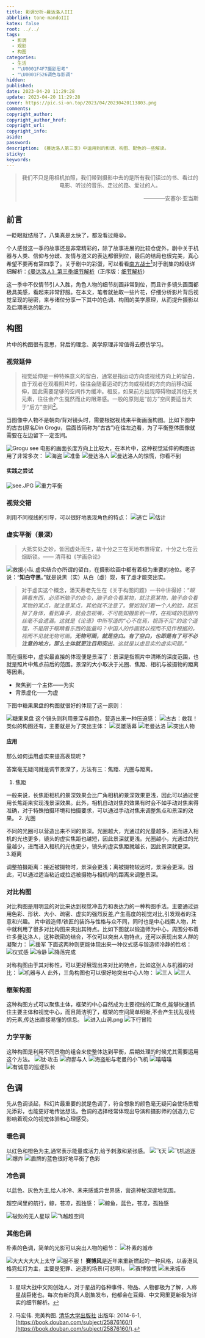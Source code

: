 ```yaml
---
title: 影调分析-曼达洛人III
abbrlink: tone-mandoIII
katex: false
root: ../../
tags:
  - 影调
  - 观影
  - 构图
categories:
  - 生活
  - "\U0001F4F7摄影思考"
  - "\U0001F526调色与影调"
hidden:
published: 
date: 2023-04-20 11:29:28
update: 2023-04-20 11:29:28
cover: https://pic.si-on.top/2023/04/20230420113803.png
comments:
copyright_author:
copyright_author_href:
copyright_url:
copyright_info:
aside:
password:
description: 《曼达洛人第三季》中运用到的影调、构图、配色的一些解读。
sticky:
keywords:
---
```


> <center>我们不只是用相机拍照，我们带到摄影中去的是所有我们读过的书、看过的电影、听过的音乐、走过的路、爱过的人。</center>
> <p align="right">————安塞尔·亚当斯</p>


## 前言
一眨眼就结局了，八集真是太快了，都没看过瘾😫。

个人感觉这一季的故事还是非常精彩的，除了故事进展的比较仓促外，剧中关于机器与人类、信仰与分歧、友情与道义的表达都很到位，最后的结局也很完美，真心希望不要再有第四季了。关于剧中的彩蛋，可以看看[南方战士](http://www.starwarsfans.cn/?9)[^2]对于剧集的超级详细解析：[《曼达洛人》第三季细节解析](http://www.starwarsfans.cn/article-3364-1.html)（正序版：[细节解析](http://www.starwarsfans.cn/thread-47145-1-1.html)）

这一季中不仅情节引人入胜，角色人物的细节刻画非常到位，而且许多镜头画面都极具美感，看起来非常舒服。在本文，笔者就抽取一些片花，仔细分析影片背后视觉呈现的秘密，来与诸位分享一下其中的色调、构图的美学原理，从而提升摄影以及后期表达的能力。
## 构图
片中的构图很有意思，背后的理念、美学原理非常值得去模仿学习。
### 视觉延伸
>   视觉延伸是一种特殊意义的留白，通常是指运动方向或视线方向上的留白，由于观者在观看照片时，往往会随着运动的方向或视线的方向向前移动延伸，因此需要足够的空间作为缓冲。相反，如果前方出现障碍物或其他无关元素，往往会产生戛然而止的阻滞感。一般的原则是“前方”空间要适当大于“后方”空间[^1]。

当图像中人物不是朝向/背对镜头时，需要根据视线来平衡画面构图。比如下图中的古古(原名Din Grogu，后面皆简称为“古古”)在往左边看，为了平衡整体图像就需要在左边留下一定空间。

![Grogu see](https://pic.si-on.top/2023/04/20230420120102.png)
电影的画面长度方向上比较大，在本片中，这种视觉延伸的构图运用了非常多次：
![海盗](https://pic.si-on.top/2023/04/20230420124433.png)
![准备](https://pic.si-on.top/2023/04/20230420153645.png)
![曼达洛人](https://pic.si-on.top/2023/04/20230420125256.png)
![曼达洛人的惊慌，你看不到](https://pic.si-on.top/2023/04/20230420140811.png)

#### 实践之尝试

![see.JPG](https://pic.si-on.top/2023/04/see.JPG)
![重力平衡](https://pic.si-on.top/2023/04/IMG_20220430_140433.jpg)

### 视觉交错
利用不同视线的引导，可以很好地表现角色的特点：
![逃亡](https://pic.si-on.top/2023/04/20230420151654.png)
![估计](https://pic.si-on.top/2023/04/20230420152246.png)


### 虚实平衡（景深）
>   大抵实处之妙，皆因虚处而生，故十分之三在天地布置得宜，十分之七在云烟断锁。——  清蒋和《学画杂论》

![救援小队](https://pic.si-on.top/2023/04/20230420150658.png)
虚实结合亦所谓的留白，在摄影绘画中都有着极为重要的地位。老子说：“**知白守黑**。”就是说黑（实）从白（虚）现，有了虚才能突出实。

> 对于虚实这个概念，潘天寿老先生在《关于构图问题》一书中讲得好：“*眼睛看东西，必须听脑子的命令，脑子命令看某物，就注意某物，脑子命令看某物的某点，就注意某点，其他就不注意了。譬如我们看一个人的脸，就忘掉了身体，看到鼻子，就会忽视嘴，不可能如摄影机一样，在视域的范围内丝毫不会遗漏。这就是《论语》中所写道的“心不在焉，视而不见”的这个道理，不是限于眼睛看东西的能量吗？中国人的作画就以视而不见作根据的。视而不见就无物可画。**无物可画，就是空白。有了空白，也即是有了可不必注意的地方，那么主体就更注目和突出**。这就是以虚显实的虚实问题。*”

而在摄影中，虚实最直接的体现便是景深了：景深是指照片中清晰的深度范围，也就是照片中焦点前后的范围。景深的大小取决于光圈、焦距、相机与被摄物的距离等因素。
* 聚焦到一个主体——为实
* 背景虚化——为虚

下图中糖果果盘的构图就很好的体现了这一原则：

![糖果果盘](https://pic.si-on.top/2023/04/20230420122248.png)
这个镜头则利用景深与颜色，营造出来一种压迫感：
![古古：救我！](https://pic.si-on.top/2023/04/20230420141610.png)
类似的构图还有，主要就是为了突出主体：
![英雄落幕](https://pic.si-on.top/2023/04/20230420155459.png)
![老曼达洛](https://pic.si-on.top/2023/04/20230420125746.png)
![突出人物](https://pic.si-on.top/2023/04/20230420143502.png)
#### 应用
那么如何运用虚实来提高表现呢？

答案毫无疑问就是调节景深了，方法有三：焦距、光圈与距离。
1. 焦距

一般来说，长焦距相机的景深效果会比广角相机的景深效果更浅，因此可以通过使用长焦距来实现浅景深效果。此外，相机自动对焦的效果有时会不如手动对焦来得准确，对于特殊拍摄环境和拍摄要求，可以通过手动对焦来调整焦点和景深的效果。
2. 光圈

不同的光圈可以营造出来不同的景深。光圈越大，光通过的光量越多，进而进入相机的光也更多，镜头的虚实焦距也越短，因此景深就更浅。光圈越小，光通过的光量越少，进而进入相机的光也更少，镜头的虚实焦距就越长，因此景深就更深。
3.距离

调整拍摄距离：接近被摄物时，景深会更浅；离被摄物较远时，景深会更深。因此，可以通过适当粘近或拉远被摄物与相机间的距离来调整景深。
### 对比构图
对比构图是用明显的对比来达到视觉冲击力和表达力的一种构图手法。主要通过运用色彩、形状、大小、疏密、虚实的强烈反差,产生高度的视觉对比,引发观者的注意和兴趣。
片中锻造师/铁匠的装饰与性格与众不同，同时也是中心线索人物，片中就利用了很多对比构图来突出其特点。比如下图就以锻造师为中心，周围分布着许多曼达洛人，这种疏密的结合，不仅可以突出人物特点，还可以表现出来人群的凝聚力：
![援军](https://pic.si-on.top/2023/04/20230420130422.png)
下面这两种则更能体现出来一种仪式感与锻造师冷静的性格：
![仪式感](https://pic.si-on.top/2023/04/20230420142418.png)
![冷静](https://pic.si-on.top/2023/04/20230420151010.png)
![降落完成](https://pic.si-on.top/2023/04/20230420155152.png)

对称构图由于其对称性，可以更好展现出来对比的特点，比如这张人与机器的对比：
![机器与人](https://pic.si-on.top/2023/04/20230420145426.png)
此外，三角构图也可以很好地突出中心人物：
![三人](https://pic.si-on.top/2023/04/20230420153200.png)
![三人](https://pic.si-on.top/2023/04/20230420153755.png)

### 框架构图
这种构图方式可以聚焦主体，框架的中心自然成为主要视线的汇聚点,能够快速抓住主要主体和视觉中心，而且简洁明了，框架的空间简单明晰,不会产生扰乱视线的元素,传达出直接易懂的信息。
![进入山洞.png](https://pic.si-on.top/2023/04/20230420144001.png)
![下行冒险](https://pic.si-on.top/2023/04/20230420144244.png)

### 力学平衡
这种构图是利用不同景物的组合来使整体达到平衡，后期处理的时候尤其需要运用这个方法。
![钛·攻击](https://pic.si-on.top/2023/04/20230420125201.png)
![府邸与人](https://pic.si-on.top/2023/04/20230420145245.png)
![海盗船与老曼的小飞机](https://pic.si-on.top/2023/04/20230420151336.png)
![嘻嘻嘻](https://pic.si-on.top/2023/04/20230420150020.png)
![有诚意的巡逻队长](https://pic.si-on.top/2023/04/20230420152739.png)



## 色调
先从色调谈起，科幻片最重要的就是色调了，符合想象的颜色毫无疑问会使场景增光添彩，也能更好地传达想法。色调的选择经常体现出导演和摄影师的创造力,它影响着观众的视觉体验和心理感受。
### 暖色调
以红色和橙色为主,通常表示能量或活力,给予刺激和紧张感。
![飞天](https://pic.si-on.top/2023/04/20230420113803.png)
![飞机追逐](https://pic.si-on.top/2023/04/20230420150256.png)
![爆炸](https://pic.si-on.top/2023/04/20230420142100.png)
![盾牌的蓝色很好地平衡了色彩](https://pic.si-on.top/2023/04/20230420142237.png)

### 冷色调
以蓝色、灰色为主,给人冰冷、未来感或异世界感，营造神秘深邃地氛围。

超空间里的航行，鲸，苍凉，孤独感：
![鲸鱼，蓝色，苍凉，孤独感](https://pic.si-on.top/2023/04/20230420115802.png)

![破败的无人星球](https://pic.si-on.top/2023/04/20230420144624.png)
![飞越超空间](https://pic.si-on.top/2023/04/20230420153355.png)
### 其他色调
朴素的色调，简单的光影可以突出人物的细节：
![朴素的城市](https://pic.si-on.top/2023/04/20230420152508.png)

![大大大大大上太守](https://pic.si-on.top/2023/04/20230420153932.png)
![服不服！](https://pic.si-on.top/2023/04/20230420154808.png)
**赛博风**是近年来重新燃起的一种风格，以香港风格霓虹灯为主，主要是犯罪、追逐的场景(可悲啊)。
![赛博惊慌](https://pic.si-on.top/2023/04/20230420154659.png)
![未来城市](https://pic.si-on.top/2023/04/20230420154932.png)

[^1]: 马宏伟. 完美构图. <a href="https://book.douban.com/press/2562">清华大学出版社</a>  <span class="pl">出版年:</span> 2014-6-1,  [https://book.douban.com/subject/25876160/](https://book.douban.com/subject/25876160/).
[^2]: 星球大战中文网创始人，对于星战的各种事件、物品、人物都极为了解，人称星战巨佬也。每次有新的真人剧集发布，他都会在豆瓣、中文网里更新极为详实的细节解析。